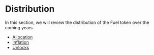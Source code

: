 # Distribution

In this section, we will review the distribution of the Fuel token over the coming years.

- [Allocation](./allocation.md)
- [Inflation](./inflation.md)
- [Unlocks](./unlocks.md)